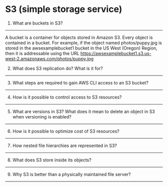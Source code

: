 # S3 (simple storage service)

1. What are buckets in S3?
--------------------------------------------------------------------------------
A bucket is a container for objects stored in Amazon S3. Every object is 
contained in a bucket. For example, if the object named photos/puppy.jpg is 
stored in the awsexamplebucket1 bucket in the US West (Oregon) Region, then it 
is addressable using the URL https://awsexamplebucket1.s3.us-west-2.amazonaws.com/photos/puppy.jpg

2. What does S3 replication do? What is it for?
--------------------------------------------------------------------------------

3. What steps are required to gain AWS CLI access to an S3 bucket?
--------------------------------------------------------------------------------

4. How is it possible to control access to S3 resources?
--------------------------------------------------------------------------------

5. What are versions in S3? What does it mean to delete an object in S3 when 
versioning is enabled?
--------------------------------------------------------------------------------

6. How is it possible to optimize cost of S3 resources?
--------------------------------------------------------------------------------

7. How nested file hierarchies are represented in S3?
--------------------------------------------------------------------------------

8. What does S3 store inside its objects?
--------------------------------------------------------------------------------

9. Why S3 is better than a physically maintained file server?
--------------------------------------------------------------------------------
